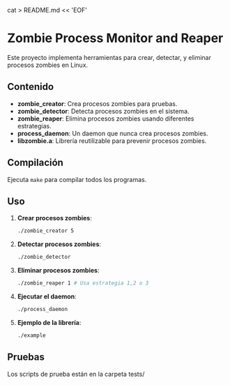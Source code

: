cat > README.md << 'EOF'
# Zombie Process Monitor and Reaper

Este proyecto implementa herramientas para crear, detectar, y eliminar procesos zombies en Linux.

## Contenido

- **zombie_creator**: Crea procesos zombies para pruebas.
- **zombie_detector**: Detecta procesos zombies en el sistema.
- **zombie_reaper**: Elimina procesos zombies usando diferentes estrategias.
- **process_daemon**: Un daemon que nunca crea procesos zombies.
- **libzombie.a**: Librería reutilizable para prevenir procesos zombies.

## Compilación

Ejecuta `make` para compilar todos los programas.

## Uso

1. **Crear procesos zombies**:
   ```bash
   ./zombie_creator 5
   ```
2. **Detectar procesos zombies**:
   ```bash
   ./zombie_detector
   ```
3. **Eliminar procesos zombies**:
   ```bash
   ./zombie_reaper 1 # Usa estrategia 1,2 o 3
   ```
4. **Ejecutar el daemon**:
   ```bash
   ./process_daemon
   ```
5. **Ejemplo de la librería**:
   ```bash
   ./example
   ```

## Pruebas

Los scripts de prueba están en la carpeta tests/
